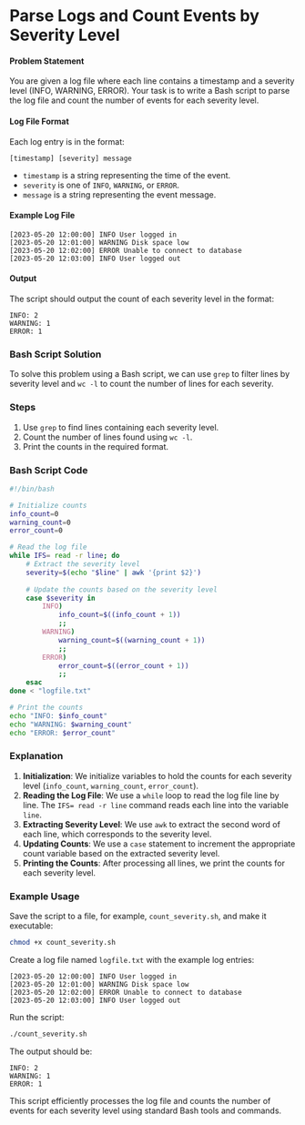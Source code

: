 # Parse Logs and Count Events by Severity Level

#### Problem Statement

You are given a log file where each line contains a timestamp and a severity level (INFO, WARNING, ERROR). Your task is to write a Bash script to parse the log file and count the number of events for each severity level.

#### Log File Format

Each log entry is in the format:
```
[timestamp] [severity] message
```
- `timestamp` is a string representing the time of the event.
- `severity` is one of `INFO`, `WARNING`, or `ERROR`.
- `message` is a string representing the event message.

#### Example Log File

```plaintext
[2023-05-20 12:00:00] INFO User logged in
[2023-05-20 12:01:00] WARNING Disk space low
[2023-05-20 12:02:00] ERROR Unable to connect to database
[2023-05-20 12:03:00] INFO User logged out
```

#### Output

The script should output the count of each severity level in the format:
```
INFO: 2
WARNING: 1
ERROR: 1
```

### Bash Script Solution

To solve this problem using a Bash script, we can use `grep` to filter lines by severity level and `wc -l` to count the number of lines for each severity.

### Steps

1. Use `grep` to find lines containing each severity level.
2. Count the number of lines found using `wc -l`.
3. Print the counts in the required format.

### Bash Script Code

```bash
#!/bin/bash

# Initialize counts
info_count=0
warning_count=0
error_count=0

# Read the log file
while IFS= read -r line; do
    # Extract the severity level
    severity=$(echo "$line" | awk '{print $2}')
    
    # Update the counts based on the severity level
    case $severity in
        INFO)
            info_count=$((info_count + 1))
            ;;
        WARNING)
            warning_count=$((warning_count + 1))
            ;;
        ERROR)
            error_count=$((error_count + 1))
            ;;
    esac
done < "logfile.txt"

# Print the counts
echo "INFO: $info_count"
echo "WARNING: $warning_count"
echo "ERROR: $error_count"
```

### Explanation

1. **Initialization**: We initialize variables to hold the counts for each severity level (`info_count`, `warning_count`, `error_count`).
2. **Reading the Log File**: We use a `while` loop to read the log file line by line. The `IFS= read -r line` command reads each line into the variable `line`.
3. **Extracting Severity Level**: We use `awk` to extract the second word of each line, which corresponds to the severity level.
4. **Updating Counts**: We use a `case` statement to increment the appropriate count variable based on the extracted severity level.
5. **Printing the Counts**: After processing all lines, we print the counts for each severity level.

### Example Usage

Save the script to a file, for example, `count_severity.sh`, and make it executable:

```bash
chmod +x count_severity.sh
```

Create a log file named `logfile.txt` with the example log entries:

```plaintext
[2023-05-20 12:00:00] INFO User logged in
[2023-05-20 12:01:00] WARNING Disk space low
[2023-05-20 12:02:00] ERROR Unable to connect to database
[2023-05-20 12:03:00] INFO User logged out
```

Run the script:

```bash
./count_severity.sh
```

The output should be:

```plaintext
INFO: 2
WARNING: 1
ERROR: 1
```

This script efficiently processes the log file and counts the number of events for each severity level using standard Bash tools and commands.